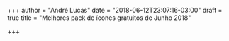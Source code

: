 +++
author = "André Lucas"
date = "2018-06-12T23:07:16-03:00"
draft = true
title = "Melhores pack de ícones gratuitos de Junho 2018"

+++
